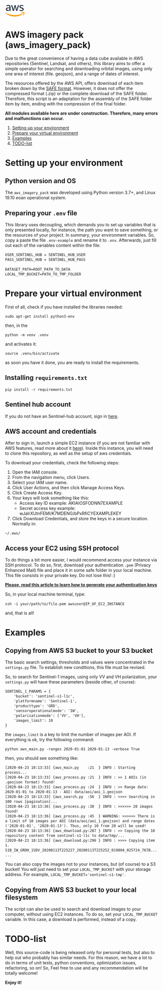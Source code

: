 <img src="aws.png" width="64">

# AWS imagery pack (aws_imagery_pack)
Due to the great convenience of having a data cube available in AWS repositories (Sentinel, Landsat, and others), this library aims to offer a simple operator for searching and downloading orbital images, using only one area of interest (file. geojson), and a range of dates of interest.

The resources offered by the AWS API, offers download of each item broken down by the [SAFE format](https://earth.esa.int/web/sentinel/user-guides/sentinel-1-sar/data-formats/sar-formats). However, it does not offer the compressed format (.zip) or the complete download of the SAFE folder. Therefore, this script is an adaptation for the assembly of the SAFE folder item by item, ending with the compression of the final folder.

**All modules available here are under construction. Therefore, many errors and malfunctions can occur.**

1. [Setting up your environment](#1-Setting-up-your-environment)
2. [Prepare your virtual environment](#2-Prepare-your-virtual-environment)
3. [Examples ](#3-Examples)
4. [TODO-list](#4-TODO-list)

# Setting up your environment

## Python version and OS
The `aws_imagery_pack` was developed using Python version 3.7+, and Linux 19.10 eoan operational system. 

## Preparing your `.env` file

This library uses decoupling, which demands you to set up variables that is only presented locally, for instance, 
the path you want to save something, or the resources of your project. In summary, your environment variables. So, 
copy a paste the file `.env-example` and rename it to `.env`. Afterwards, just fill out each of the variables content 
within the file:

```
USER_SENTINEL_HUB = SENTINEL_HUB_USER
PASS_SENTINEL_HUB = SENTINEL_HUB_PASS

DATASET_PATH=ROOT_PATH_TO_DATA
LOCAL_TMP_BUCKET=PATH_TO_TMP_FOLDER
```

# Prepare your virtual environment
First of all, check if you have installed the libraries needed:
```
sudo apt-get install python3-env
```
then, in the
```
python -m venv .venv
```
and activates it:
```
source .venv/bin/activate
```
as soon you have it done, you are ready to install the requirements.

## Installing `requirements.txt`
```
pip install -r requirements.txt
```

## Sentinel hub account
If you do not have an Sentinel-hub account, sign in [here](https://www.sentinel-hub.com/explore/eobrowser).

## AWS account and credentials
After to sign in, launch a simple EC2 instance (if you are not familiar with AWS features, read more about it [here](https://docs.aws.amazon.com/AWSEC2/latest/UserGuide/concepts.html)). Inside this instance, you will need to clone this repository, as well as the setup of aws credentials. 

To download your credentials, check the following steps:
1. Open the IAM console.
1. From the navigation menu, click Users.
1. Select your IAM user name.
1. Click User Actions, and then click Manage Access Keys.
1. Click Create Access Key.
1. Your keys will look something like this:
    * Access key ID example: AKIAIOSFODNN7EXAMPLE
    * Secret access key example: wJalrXUtnFEMI/K7MDENG/bPxRfiCYEXAMPLEKEY
1. Click Download Credentials, and store the keys in a secure location. Normally in:
```
~/.aws/
```

## Access your EC2 using SSH protocol
To do things a bit more easier, I would recommend access your instance via SSH protocol. To do so, first, download your authentication `.pem` (Privacy Enhanced Mail) file and place it in some safe folder in your local machine. This file consists in your private key. Do not lose this! :) 

**[Please, read this article to learn how to generate your authentication keys](https://docs.aws.amazon.com/AWSEC2/latest/UserGuide/ec2-key-pairs.html)** 

So, in your local machine terminal, type:

```ssh -i your/path/to/file.pem awsuser@IP_OF_EC2_INSTANCE```

and, that is all! 

# Examples 

## Copying from AWS S3 bucket to your S3 bucket
The basic search settings, thresholds and values were concentrated in the `settings.py` file. To establish new conditions, this file must be revised.

So, to search for Sentinel-1 images, using only VV and VH polarization, your `settings.py` will have these parameters (beside other, of course):
```
SENTINEL_1_PARAMS = {
    'bucket': 'sentinel-s1-l1c',
    'platformname': 'Sentinel-1',
    'producttype': 'GRD',
    'sensoroperationalmode': 'IW',
    'polarisationmode': ['VV', 'VH'],
    'images_limit': 10
}
```
the `images_limit` is a key to limit the number of images per AOI. If everything is ok, try the following command:
```
python aws_main.py -ranges 2020-01-01 2020-01-13 -verbose True
```
then, you should see something like:
```
[2020-04-23 18:13:33] {aws_main.py    :21  } INFO : Starting process... 
[2020-04-23 18:13:33] {aws_process.py :21  } INFO : >> 1 AOIs (in .geojson format) found! 
[2020-04-23 18:13:33] {aws_process.py :24  } INFO : >> Range date: 2020-01-01 to 2020-01-13 - AOI: data/aoi/aoi_1.geojson 
[2020-04-23 18:13:33] {aws_search.py  :56  } INFO : >>>> Searching in 100 rows [pagination]... 
[2020-04-23 18:13:36] {aws_process.py :38  } INFO : >>>>>> 20 images found! 
[2020-04-23 18:13:36] {aws_process.py :45  } WARNING: >>>>>> There is a limit of 10 images per AOI (data/aoi/aoi_1.geojson) and range dates ('2020-01-01', '2020-01-13'). Thus, only 10 from 20 will be used! 
[2020-04-23 18:13:36] {aws_download.py:287 } INFO : >> Copying the 10 repository content from sentinel-s1-l1c to data/tmp/... 
[2020-04-23 18:13:36] {aws_download.py:296 } INFO : >>>> Copying item 1. S1B_IW_GRDH_1SDV_20200113T225227_20200113T225252_019804_025724_767B... 
...
```

You can also copy the images not to your instances, but (of course) to a S3 bucket! You will just need to set your `LOCAL_TMP_BUCKET` with your storage address. For example, `LOCAL_TMP_BUCKET='sentinel-s1-tmp'`. 

## Copying from AWS S3 bucket to your local filesystem
The script can also be used to search and download images to your computer, without using EC2 instances. To do so, set your `LOCAL_TMP_BUCKET` variable. In this case, a download is performed, instead of a copy. 

# TODO-list
Well, this source-code is being released only for personal tests, but also to help out who probably has similar needs. 
For this reason, we have a lot to do in terms of unit tests, python conventions, optimization issues, refactoring, 
so on! So, Feel free to use and any recommendation will be totally welcome! 

**Enjoy it!**  





